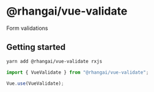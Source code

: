 # @rhangai/vue-validate

Form validations

## Getting started

```sh
yarn add @rhangai/vue-validate rxjs
```

```ts
import { VueValidate } from "@rhangai/vue-validate";

Vue.use(VueValidate);
```
